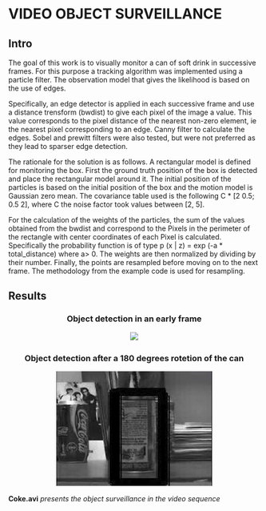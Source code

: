 # VIDEO OBJECT SURVEILLANCE

## Intro
<p>
The goal of this work is to visually monitor a can of soft drink in successive frames. For this purpose a tracking algorithm was implemented using a particle filter. The observation model that gives the likelihood is based on the use of edges.
</p>

<p>
Specifically, an edge detector is applied in each successive frame and use a distance trensform (bwdist) to give each pixel of the image a value. This value corresponds to the pixel distance of the nearest non-zero element, ie the nearest pixel corresponding to an edge. Canny filter to calculate the edges. Sobel and prewitt filters were also tested, but were not preferred as they lead to sparser edge detection.
</p>
<p>
The rationale for the solution is as follows. A rectangular model is defined for monitoring the box. First the ground truth position of the box is detected and place the rectangular model around it. The initial position of the particles is based on the initial position of the box and the motion model is Gaussian zero mean. The covariance table used is the following C * [2 0.5; 0.5 2], where C the noise factor took values ​​between [2, 5].
</p>
<p>
For the calculation of the weights of the particles, the sum of the values ​​obtained from the bwdist and correspond to the Pixels in the perimeter of the rectangle with center coordinates of each Pixel is calculated. Specifically the probability function is of type p (x | z) = exp (-a * total_distance) where a> 0. The weights are then normalized by dividing by their number. Finally, the points are resampled before moving on to the next frame. The methodology from the example code is used for resampling.
</p>

## Results

<h3 align="center"> Object detection in an early frame </h3>
<p align="center">
<img src="include/1.jpg"  >
</p>

<h3 align="center"> Object detection after a 180 degrees rotetion of the can </h3>
<p align="center">
<img src="include/2.png"  >
</p>


**Coke.avi** *presents the object surveillance in the video sequence*


